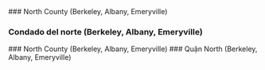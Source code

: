<style>
.h3{
    margin-top:2rem;
}
</style>
<RenderIf language="en,tl">
### North County (Berkeley, Albany, Emeryville)

</RenderIf>
<RenderIf language="es">
 
### Condado del norte (Berkeley, Albany, Emeryville)

</RenderIf>
<RenderIf language="zh">
### North County (Berkeley, Albany, Emeryville)

</RenderIf>
<RenderIf language="vi">
### Quận North (Berkeley, Albany, Emeryville)

</RenderIf>
